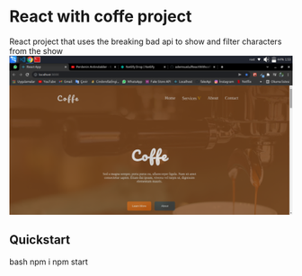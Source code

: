# React with coffe project
React project that uses the breaking bad api to show and filter characters from the show
![Preview Image](https://github.com/ademsuslu/ReactWithcoffe/blob/main/public/Screenshot_2022-01-30_01_53_48.png)
## Quickstart
bash
npm i
npm start
